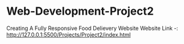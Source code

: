 # Web-Development-Project2 

Creating A Fully Responsive Food Delievery Website 
Website Link -: http://127.0.0.1:5500/Projects/Project2/index.html

